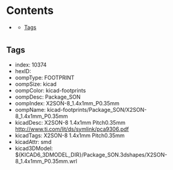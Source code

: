 



Contents
========

* [](#)
	* [Tags](#tags)

# 

## Tags

- index: 10374
- hexID: 
- oompType: FOOTPRINT
- oompSize: kicad
- oompColor: kicad-footprints
- oompDesc: Package_SON
- oompIndex: X2SON-8_1.4x1mm_P0.35mm
- oompName: kicad-footprints/Package_SON/X2SON-8_1.4x1mm_P0.35mm
- kicadDesc: X2SON-8 1.4x1mm Pitch0.35mm http://www.ti.com/lit/ds/symlink/pca9306.pdf
- kicadTags: X2SON-8 1.4x1mm Pitch0.35mm
- kicadAttr: smd
- kicad3DModel: ${KICAD6_3DMODEL_DIR}/Package_SON.3dshapes/X2SON-8_1.4x1mm_P0.35mm.wrl
